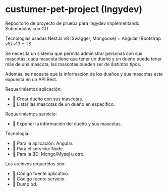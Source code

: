 # custumer-pet-project (Ingydev)
Repositorio de proyecto de prueba para Ingydev implementando Submodulos con GIT

Tecnologias usadas NestJs v8 (Swagger, Mongoose) + Angular (Bootstrap v5) v13 + TS

Se necesita un sistema que permita administrar personas con sus mascotas, cada mascota tiene que tener un dueño y un dueño puede tener más de una mascota, las mascotas pueden ser de distintos tipos.

Además, se necesita que la información de los dueños y sus mascotas este expuesta en un API Rest.

Requerimientos aplicación:
* 🚩 Crear dueño con sus mascotas.
* 🚩 Listar las mascotas de un dueño en específico.

Requerimientos servicio:

* 🚩 Exponer la información del dueño y sus mascotas.

Tecnología:
* 🚩 Para la aplicación: Angular.
* 🚩 Para el servicio: Node.
* 🚩 Para la BD: Mongo/Mysql u otro.

Los archivos requeridos son:
* 🚩 Código fuente aplicativo.
* 🚩 Código fuente servicio.
* 🚩 Dump bd.
